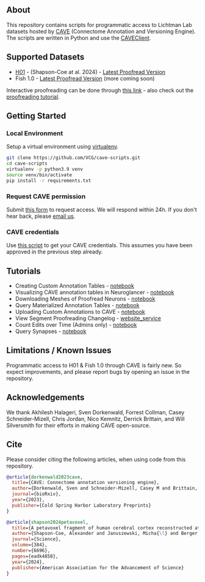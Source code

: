 ## About

This repository contains scripts for programmatic access to Lichtman Lab datasets hosted by [CAVE](https://www.ncbi.nlm.nih.gov/pmc/articles/PMC10402030/) (Connectome Annotation and Versioning Engine). The scripts are written in Python and use the [CAVEClient](https://caveclient.readthedocs.io/en/latest/?badge=latest). 

## Supported Datasets

* [H01](https://h01-release.storage.googleapis.com/proofreading.html) - (Shapson-Coe at al. 2024) - [Latest Proofread Version](https://ngl.brain-wire.org/#!middleauth+https://global.brain-wire-test.org/nglstate/api/v1/5737328739876864)
* Fish 1.0 - [Latest Proofread Version](https://ngl.brain-wire.org/#!middleauth+https://global.brain-wire-test.org/nglstate/api/v1/5708658021236736) (more coming soon)

Interactive proofreading can be done through [this link](https://ngl.brain-wire.org) - also check out the [proofreading tutorial](https://h01-release.storage.googleapis.com/proofreading.html). 

## Getting Started

### Local Environment

Setup a virtual environment using [virtualenv](https://virtualenv.pypa.io/en/latest/).

```bash
git clone https://github.com/VCG/cave-scripts.git
cd cave-scripts
virtualenv -p python3.9 venv
source venv/bin/activate
pip install -r requirements.txt
```

### Request CAVE permission

Submit [this form](https://forms.gle/tpbndoL1J6xB47KQ9) to request access. We will respond within 24h. If you don't hear back, please [email us](mailto:jinhanchoi@g.harvard.edu).

### CAVE credentials

Use [this script](https://github.com/VCG/cave-scripts/blob/master/notebooks/CAVEsetup.ipynb) to get your CAVE credentials. This assumes you have been approved in the previous step already.

## Tutorials

* Creating Custom Annotation Tables - [notebook](https://github.com/VCG/cave-scripts/blob/master/notebooks/Create_Tables.ipynb)
* Visualizing CAVE annotation tables in Neuroglancer - [notebook](https://github.com/VCG/cave-scripts/blob/master/notebooks/Display_Annotations.ipynb)
* Downloading Meshes of Proofread Neurons - [notebook](https://github.com/VCG/cave-scripts/blob/master/notebooks/Mesh_Download.ipynb)
* Query Materialized Annotation Tables - [notebook](https://github.com/VCG/cave-scripts/blob/master/notebooks/Query_Materialization.ipynb)
* Uploading Custom Annotations to CAVE - [notebook](https://github.com/VCG/cave-scripts/blob/master/notebooks/Upload_Data.ipynb)
* View Segment Proofreading Changelog - [website_service](https://local.brain-wire-test.org/progress/api/v1/query?rootid=864691132406661507&dataset=&submit=true)
* Count Edits over Time (Admins only) - [notebook](https://github.com/VCG/cave-scripts/blob/master/notebooks/count_edits.ipynb)
* Query Synapses - [notebook](https://github.com/VCG/cave-scripts/blob/master/notebooks/Query_Synapses.ipynb)

## Limitations / Known Issues

Programmatic access to H01 & Fish 1.0 through CAVE is fairly new. So expect improvements, and please report bugs by opening an issue in the repository.

## Acknowledgements

We thank Akhilesh Halageri, Sven Dorkenwald, Forrest Collman, Casey Schneider-Mizell, Chris Jordan, Nico Kemnitz, Derrick Brittain, and Will Silversmith for their efforts in making CAVE open-source. 

## Cite
Please consider citing the following articles, when using code from this repository. 

```bibtex
@article{dorkenwald2023cave,
  title={CAVE: Connectome annotation versioning engine},
  author={Dorkenwald, Sven and Schneider-Mizell, Casey M and Brittain, Derrick and Halageri, Akhilesh and Jordan, Chris and Kemnitz, Nico and Castro, Manual A and Silversmith, William and Maitin-Shephard, Jeremy and Troidl,    Jakob and others},
  journal={bioRxiv},
  year={2023},
  publisher={Cold Spring Harbor Laboratory Preprints}
}
```

```bibtex
@article{shapson2024petavoxel,
  title={A petavoxel fragment of human cerebral cortex reconstructed at nanoscale resolution},
  author={Shapson-Coe, Alexander and Januszewski, Micha{\l} and Berger, Daniel R and Pope, Art and Wu, Yuelong and Blakely, Tim and Schalek, Richard L and Li, Peter H and Wang, Shuohong and Maitin-Shepard, Jeremy and others},
  journal={Science},
  volume={384},
  number={6696},
  pages={eadk4858},
  year={2024},
  publisher={American Association for the Advancement of Science}
}
```
